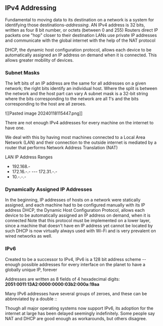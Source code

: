 ## IPv4 Addressing
Fundamental to moving data to its destination on a network is a system for identifying those destinations-*addressing*.
AN IPv4 address is 32 bits, written as four 8 bit number, or octets (between 0 and 255)
Routers direct IP packets one "hop" closer to their destination
LANs use private IP addresses and communicate with the global internet with the help of the NAT protocol

DHCP, the dynamic host configuration protocol, allows each device to be automatically assigned an IP address on demand when it is connected. This allows greater mobility of devices.
### Subnet Masks
The left bits of an IP address are the same for all addresses on a given network; the right bits identify an individual host.
Where the split is between the network and the host part can  vary
A subnet mask is a 32-bit string where the bits corresponding to the network are all 1's and the bits corresponding to the host are all zeroes.

![[Pasted image 20240118115447.png]]

There are not enough IPv4 addresses for every machine on the internet to have one.

We deal with this by having most machines connected to a Local Area Network (LAN) and their connection to the outside internet is mediated by a router that performs Network Address Translation (NAT) 

LAN IP Address Ranges
- 192.168.-
- 172.16.-.-  --- 172.31.-.-
- 10.-.-.-

### Dynamically Assigned IP Addresses
In the beginning, IP addresses of hosts on a network were statically assigned, and each machine had to be configured manually with its IP address
DHCP, the Dynamic Host Configuration Protocol, allows each device to be automatically assigned an IP address on demand, when it is connected
Note that this protocol must be implemented on a lower layer, since a machine that doesn't have en IP address yet cannot be located by such
DHCP is now virtually always used with Wi-Fi and is very prevalent on wired networks as well. 

### IPv6
Created to be a successor to IPv4, IPv6 is a 128 bit address scheme -- enough possible addresses for every interface on the planet to have a globally unique IP, forever

Addresses are written as 8 fields of 4 hexadecimal digits:
**2051:0011:13A2:0000:0000:03b2:000a:19aa**

Many IPv6 addresses have several groups of zeroes, and these can be abbreviated by a double :: 

Though all major operating systems now support IPv6, its adoption for the internet at large has been delayed seemingly indefinitely. Some people say NAT and DHCP are good enough as workarounds, but others disagree.